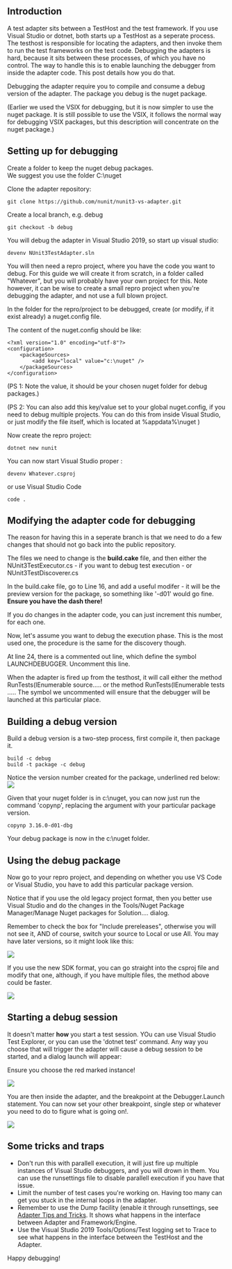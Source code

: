 <!-- # Debugging the NUnit3TestAdapter -->

## Introduction

A test adapter sits between a TestHost and the test framework.  If you use Visual Studio or dotnet, both starts up a TestHost as a seperate process.  The testhost is responsible for locating the adapters, and then invoke them to run the test frameworks on the test code.  Debugging the adapters is hard, because it sits between these processes, of which you have no control.  The way to handle this is to enable launching the debugger from inside the adapter code.  This post details how you do that.

Debugging the adapter require you to compile and consume a debug version of the adapter.  The package you debug is the nuget package. 

(Earlier we used the VSIX for debugging, but it is now simpler to use the nuget package.  It is still possible to use the VSIX, it follows the normal way for debugging VSIX packages, but this description will concentrate on the nuget package.)



## Setting up for debugging

Create a folder to keep the nuget debug packages.  
We suggest you use the folder C:\nuget



Clone the adapter repository:
```
git clone https://github.com/nunit/nunit3-vs-adapter.git
```

Create a local branch,  e.g. debug

```
git checkout -b debug
```

You will debug the adapter in Visual Studio 2019, so start up visual studio:

```
devenv NUnit3TestAdapter.sln
```

You will then need a repro project, where you have the code you want to debug.  For this guide we will create it from scratch, in a folder called "Whatever", but you will probably have your own project for this.  Note however, it can be wise to create a small repro project when you're debugging the adapter, and not use a full blown project.

In the folder for the repro/project to be debugged, create (or modify, if it exist already) a nuget.config file.

The content of the nuget.config should be like:
```
<?xml version="1.0" encoding="utf-8"?>
<configuration>    
    <packageSources>    
        <add key="local" value="c:\nuget" />
    </packageSources>
</configuration>
```
(PS 1: Note the value, it should be your chosen nuget folder for debug packages.)

(PS 2: You can also add this key/value set to your global nuget.config, if you need to debug multiple projects. You can do this from inside Visual Studio, or just modify the file itself, which is located at %appdata%\nuget )

Now create the repro project:
```
dotnet new nunit
```

You can now start Visual Studio proper :
```
devenv Whatever.csproj
```
or use Visual Studio Code

```
code .
```

## Modifying the adapter code for debugging

The reason for having this in a seperate branch is that we need to do a few changes that should not go back into the public repository.  

The files we need to change is the **build.cake** file, and then either the NUnit3TestExecutor.cs - if you want to debug test execution - or NUnit3TestDiscoverer.cs

In the build.cake file, go to Line 16, and add a useful modifer - it will be the preview version for the package, so something like '-d01' would go fine.  
**Ensure you have the dash there!**

If you do changes in the adapter code, you can just increment this number, for each one.

Now, let's assume you want to debug the execution phase.  This is the most used one, the procedure is the same for the discovery though.

At line 24, there is a commented out line, which define the symbol LAUNCHDEBUGGER.
Uncomment this line.

When the adapter is fired up from the testhost, it will call either the method RunTests(IEnumerable<string> source.....  or the method RunTests(IEnumerable<TestCase> tests .....
The symbol we uncommented will ensure that the debugger will be launched at this particular place.

## Building a debug version

Build a debug version is a two-step process, first compile it, then package it.

```
build -c debug
build -t package -c debug
```
Notice the version number created for the package, underlined red below:
![](https://github.com/OsirisTerje/osiristerje.github.io/blob/master/images/packageAdapter.jpg)

Given that your nuget folder is in c:\nuget, you can now just run the command 'copynp', replacing the argument with your particular package version.

```
copynp 3.16.0-d01-dbg
```

Your debug package is now in the c:\nuget folder.

## Using the debug package

Now go to your repro project, and depending on whether you use VS Code or Visual Studio, you have to add this particular package version.  

Notice that if you use the old legacy project format, then you better use Visual Studio and do the changes in the Tools/Nuget Package Manager/Manage Nuget packages for Solution.... dialog.

Remember to check the box for "Include prereleases", otherwise you will not see it, AND of course, switch your source to Local or use All.  You may have later versions, so it might look like this:

![](https://github.com/OsirisTerje/osiristerje.github.io/blob/master/images/UpdatePackage.jpg)

If you use the new SDK format, you can go straight into the csproj file and modify that one, although, if you have multiple files, the method above could be faster.

![](https://github.com/OsirisTerje/osiristerje.github.io/blob/master/images/csproj.jpg)

## Starting a debug session

It doesn't matter **how** you start a test session.  YOu can use Visual Studio Test Explorer, or you can use the 'dotnet test' command.  Any way you choose that will trigger the adapter will cause a debug session to be started, and a dialog launch will appear:

Ensure you choose the red marked instance!

![](https://github.com/OsirisTerje/osiristerje.github.io/blob/master/images/debuglaunch.jpg)

You are then inside the adapter, and the breakpoint at the Debugger.Launch  statement. You can now set your other breakpoint, single step or whatever you need to do to figure what is going on!.

![](https://github.com/OsirisTerje/osiristerje.github.io/blob/master/images/Debugcode.jpg)





## Some tricks and traps

* Don't run this with parallell execution, it will just fire up multiple instances of Visual Studio debuggers, and you will drown in them.  You can use the runsettings file to disable parallell execution if you have that issue.
* Limit the number of test cases you're working on. Having too many can get you stuck in the internal loops in the adapter. 
* Remember to use the Dump facility (enable it through runsettings, see [Adapter Tips and Tricks](https://github.com/nunit/docs/wiki/Tips-And-Tricks). It shows what happens in the interface between Adapter and Framework/Engine.
* Use the Visual Studio 2019  Tools/Options/Test logging set to Trace to see what happens in the interface between the TestHost and the Adapter.


Happy debugging!
